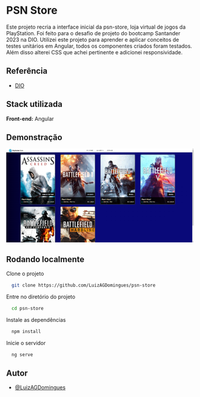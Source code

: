 
# PSN Store

Este projeto recria a interface inicial da psn-store, loja virtual de jogos da PlayStation. Foi feito para o desafio de projeto do bootcamp Santander 2023 na DIO. Utilizei este projeto para aprender e aplicar conceitos de testes unitários em Angular, todos os componentes criados foram testados. Além disso alterei CSS que achei pertinente e adicionei responsividade.


## Referência

- [DIO](https://web.dio.me/welcome/)


## Stack utilizada

**Front-end:** Angular


## Demonstração

<img src="src/assets/landingPage.PNG" />


## Rodando localmente

Clone o projeto

```bash
  git clone https://github.com/LuizAGDomingues/psn-store
```

Entre no diretório do projeto

```bash
  cd psn-store
```

Instale as dependências

```bash
  npm install
```

Inicie o servidor

```bash
  ng serve
```


## Autor

- [@LuizAGDomingues](https://github.com/LuizAGDomingues)

